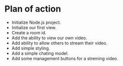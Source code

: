 # Plan of action

- Initialize Node.js project.
- Initialize our first view.
- Create a room id.
- Add the ability to view our own video.
- Add ability to allow others to stream their video.
- Add simple styling.
- Add a simple chating model.
- Add some management buttons for a streming video.